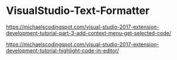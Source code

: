 # VisualStudio-Text-Formatter




https://michaelscodingspot.com/visual-studio-2017-extension-development-tutorial-part-3-add-context-menu-get-selected-code/

https://michaelscodingspot.com/visual-studio-2017-extension-development-tutorial-highlight-code-in-editor/
